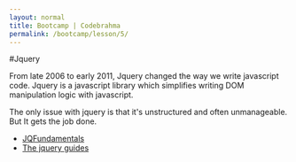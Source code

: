 ```yaml
---
layout: normal
title: Bootcamp | Codebrahma
permalink: /bootcamp/lesson/5/
---
```


#Jquery

From late 2006 to early 2011, Jquery changed the way we write javascript code. Jquery is a javascript library which simplifies writing DOM manipulation logic with javascript.

The only issue with jquery is that it's unstructured and often unmanageable. But It gets the job done.

* [JQFundamentals](http://jqfundamentals.com)
* [The jquery guides](http://jquery.com/)
